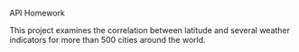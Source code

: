 API Homework

This project examines the correlation between latitude and several weather indicators for more than 500 cities around the world.
